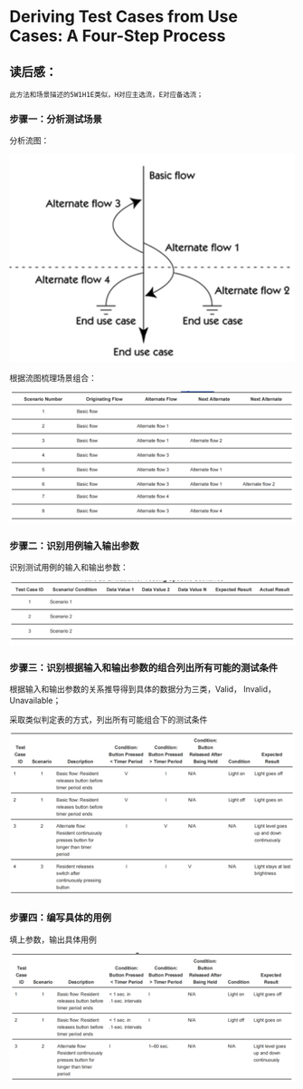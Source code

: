# Deriving Test Cases from Use Cases: A Four-Step Process

## 读后感：

`此方法和场景描述的5W1H1E类似，H对应主选流，E对应备选流；`

### 步骤一：分析测试场景

分析流图：

![&#x68B3;&#x7406;&#x6D41;&#x7A0B;&#x56FE;&#xFF0C;&#x5305;&#x542B;&#x4E3B;&#x9009;&#x6D41;&#x548C;&#x5907;&#x9009;&#x6D41;](../../.gitbook/assets/image%20%28150%29.png)

根据流图梳理场景组合：

![](../../.gitbook/assets/image%20%28161%29.png)

### 步骤二：识别用例输入输出参数

识别测试用例的输入和输出参数：

![](../../.gitbook/assets/image%20%28159%29.png)

### 步骤三：识别根据输入和输出参数的组合列出所有可能的测试条件

根据输入和输出参数的关系推导得到具体的数据分为三类，Valid， Invalid， Unavailable；

采取类似判定表的方式，列出所有可能组合下的测试条件

![](../../.gitbook/assets/image%20%28151%29.png)

### 步骤四：编写具体的用例

填上参数，输出具体用例

![](../../.gitbook/assets/image%20%28153%29.png)



